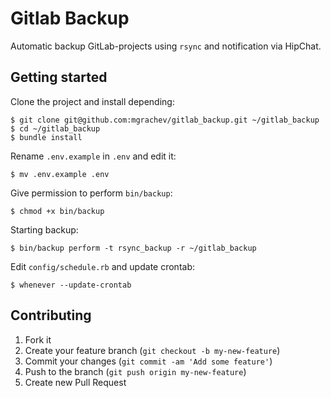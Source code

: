 # Gitlab Backup
Automatic backup GitLab-projects using `rsync` and notification via HipChat.

## Getting started

Clone the project and install depending:

    $ git clone git@github.com:mgrachev/gitlab_backup.git ~/gitlab_backup
    $ cd ~/gitlab_backup
    $ bundle install

Rename `.env.example` in `.env` and edit it:

    $ mv .env.example .env

Give permission to perform `bin/backup`:

    $ chmod +x bin/backup

Starting backup:

    $ bin/backup perform -t rsync_backup -r ~/gitlab_backup

Edit `config/schedule.rb` and update crontab:

    $ whenever --update-crontab

## Contributing

1. Fork it
2. Create your feature branch (`git checkout -b my-new-feature`)
3. Commit your changes (`git commit -am 'Add some feature'`)
4. Push to the branch (`git push origin my-new-feature`)
5. Create new Pull Request
